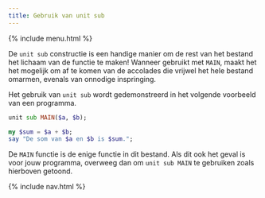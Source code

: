 ```yaml
---
title: Gebruik van unit sub
---
```


{% include menu.html %}

De `unit sub` constructie is een handige manier om de rest van het bestand het lichaam van de functie te maken! Wanneer gebruikt met `MAIN`, maakt het het mogelijk om af te komen van de accolades die vrijwel het hele bestand omarmen, evenals van onnodige inspringing.

Het gebruik van `unit sub` wordt gedemonstreerd in het volgende voorbeeld van een programma.

```raku
unit sub MAIN($a, $b);

my $sum = $a + $b;
say "De som van $a en $b is $sum.";
```

De `MAIN` functie is de enige functie in dit bestand. Als dit ook het geval is voor jouw programma, overweeg dan om `unit sub MAIN` te gebruiken zoals hierboven getoond.

{% include nav.html %}
